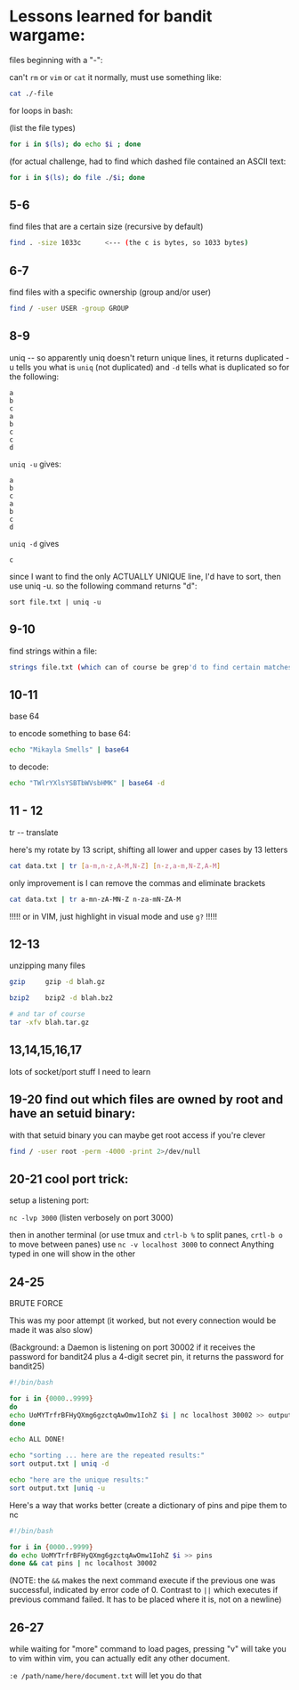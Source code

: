 # Lessons learned for bandit wargame:

files beginning with a "-":

can't `rm` or `vim` or `cat` it normally, must use something like:

```bash
cat ./-file
```







for loops in bash: 

(list the file types)
```bash
for i in $(ls); do echo $i ; done
```

(for actual challenge, had to find which dashed file contained an ASCII text:

```bash
for i in $(ls); do file ./$i; done
```







## 5-6
find files that are a certain size (recursive by default)

```bash
find . -size 1033c      <--- (the c is bytes, so 1033 bytes)
```






## 6-7
find files with a specific ownership (group and/or user)

```bash
find / -user USER -group GROUP
```







## 8-9
uniq -- so apparently uniq doesn't return unique lines, it returns duplicated
-u tells you what is `uniq` (not duplicated) and `-d` tells what is duplicated
so for the following:
```
a
b
c
a
b
c
c
d
```

`uniq -u` gives:

```
a
b
c
a
b
c
d
```
`uniq -d` gives

```
c
```

since I want to find the only ACTUALLY UNIQUE line, I'd have to sort, then use
uniq -u. so the following command returns "d":

`sort file.txt | uniq -u `









## 9-10
find strings within a file:
```bash
strings file.txt (which can of course be grep'd to find certain matches
```







## 10-11
base 64

to encode something to base 64:  
```bash
echo "Mikayla Smells" | base64
```

to decode:
```bash
echo "TWlrYXlsYSBTbWVsbHMK" | base64 -d
```






## 11 - 12

tr -- translate

here's my rotate by 13 script, shifting all lower and upper cases by 13 letters

```bash
cat data.txt | tr [a-m,n-z,A-M,N-Z] [n-z,a-m,N-Z,A-M]
```
only improvement is I can remove the commas and eliminate brackets
```bash
cat data.txt | tr a-mn-zA-MN-Z n-za-mN-ZA-M
```

!!!!! or in VIM, just highlight in visual mode and use `g?` !!!!!




## 12-13
unzipping many files

```bash
gzip     gzip -d blah.gz

bzip2    bzip2 -d blah.bz2

# and tar of course  
tar -xfv blah.tar.gz
```




## 13,14,15,16,17   

lots of socket/port stuff I need to learn




## 19-20 find out which files are owned by root and have an setuid binary:
with that setuid binary you can maybe get root access if you're clever

```bash
find / -user root -perm -4000 -print 2>/dev/null
```





## 20-21 cool port trick:
setup a listening port:

`nc -lvp 3000`   (listen verbosely on port 3000)

then in another terminal (or use tmux and `ctrl-b %` to split panes,
`crtl-b o` to move between panes)
use 
`nc -v localhost 3000` to connect
Anything typed in one will show in the other







## 24-25
BRUTE FORCE

This was my poor attempt (it worked, but not every connection would be made
it was also slow)

(Background: a Daemon is listening on port 30002 if it receives the password
for bandit24 plus a 4-digit secret pin, it returns the password for bandit25)

```bash
#!/bin/bash

for i in {0000..9999}
do
echo UoMYTrfrBFHyQXmg6gzctqAwOmw1IohZ $i | nc localhost 30002 >> output.txt &
done

echo ALL DONE! 

echo "sorting ... here are the repeated results:"
sort output.txt | uniq -d

echo "here are the unique results:"
sort output.txt |uniq -u
```

Here's a way that works better (create a dictionary of pins and pipe them to nc

```bash
#!/bin/bash

for i in {0000..9999}
do echo UoMYTrfrBFHyQXmg6gzctqAwOmw1IohZ $i >> pins
done && cat pins | nc localhost 30002
```

(NOTE: the `&&` makes the next command execute if the previous one was successful, indicated by error code of 0. Contrast to `||` which executes if previous command failed. It has to be placed where it is, not on a newline)








## 26-27
while waiting for "more" command to load pages, pressing "v" will take you to vim
within vim, you can actually edit any other document. 

`:e /path/name/here/document.txt` will let you do that
